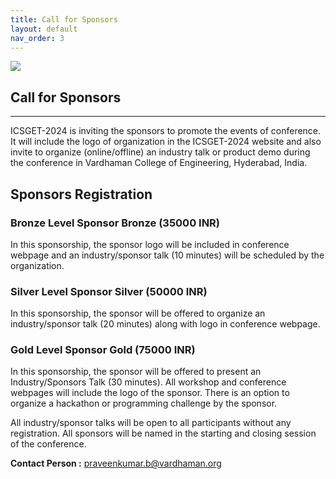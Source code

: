 ```yaml
---
title: Call for Sponsors
layout: default
nav_order: 3
---
```

![](../../assets/images/bg_windmill.jpg)
## Call for Sponsors
---

ICSGET-2024 is inviting the sponsors to promote the events of conference. It will include the logo of organization in the ICSGET-2024 website and also invite to organize (online/offline) an industry talk or product demo during the conference in Vardhaman College of Engineering, Hyderabad, India.

## Sponsors Registration

### Bronze Level Sponsor   Bronze (35000 INR)
In this sponsorship, the sponsor logo will be included in conference webpage and an industry/sponsor talk (10 minutes) will be scheduled by the organization.

### Silver Level Sponsor   Silver (50000 INR)
In this sponsorship, the sponsor will be offered to organize an industry/sponsor talk (20 minutes) along with logo in conference webpage.

### Gold Level Sponsor   Gold (75000 INR)
In this sponsorship, the sponsor will be offered to present an Industry/Sponsors Talk (30 minutes). All workshop and conference webpages will include the logo of the sponsor. There is an option to organize a hackathon or programming challenge by the sponsor.

All industry/sponsor talks will be open to all participants without any registration. All sponsors will be named in the starting and closing session of the conference.


**Contact Person :** [praveenkumar.b@vardhaman.org](praveenkumar.b@vardhaman.org)
